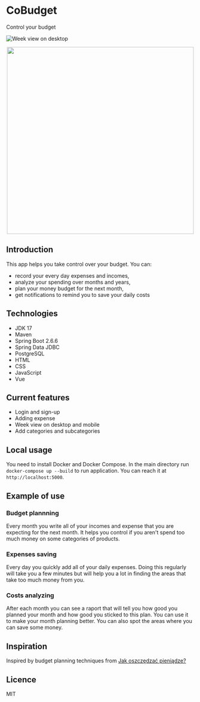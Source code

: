 # CoBudget

Control your budget


![Week view on desktop](https://user-images.githubusercontent.com/50179033/165453462-88aa6445-d024-404a-8481-55efcc85f7f2.png)
<p align="center">
  <img height="500" src="https://user-images.githubusercontent.com/50179033/165453889-b79564e4-4482-4689-a47a-74cde946272b.png">
</p>

## Introduction

This app helps you take control over your budget. You can:

- record your every day expenses and incomes,
- analyze your spending over months and years,
- plan your money budget for the next month,
- get notifications to remind you to save your daily costs

## Technologies

- JDK 17
- Maven
- Spring Boot 2.6.6
- Spring Data JDBC
- PostgreSQL
- HTML
- CSS
- JavaScript
- Vue

## Current features

- Login and sign-up
- Adding expense
- Week view on desktop and mobile
- Add categories and subcategories

## Local usage

You need to install Docker and Docker Compose. In the main directory run `docker-compose up --build` to run application.
You can reach it at `http://localhost:5000`.

## Example of use

### Budget plannning

Every month you write all of your incomes and expense that you are expecting for the next month.
It helps you control if you aren't spend too much money on some categories of products.

### Expenses saving

Every day you quickly add all of your daily expenses. Doing this regularly will take you a few minutes but
will help you a lot in finding the areas that take too much money from you.

### Costs analyzing

After each month you can see a raport that will tell you how good you planned your month and how good you sticked to
this plan.
You can use it to make your month planning better. You can also spot the areas where you can save some money.

## Inspiration

Inspired by budget planning techniques from [Jak oszczędzać pieniądze?](https://jakoszczedzacpieniadze.pl)

## Licence

MIT
